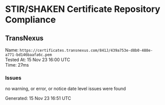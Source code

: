 # STIR/SHAKEN Certificate Repository Compliance

## TransNexus

Name: `https://certificates.transnexus.com/841J/439a753e-d8b0-488e-a771-bd146baafa6c.pem`\
Tested At: 15 Nov 23 16:00 UTC\
Time: 27ms

### Issues

no warning, or error, or notice date level issues were found

Generated: 15 Nov 23 16:51 UTC